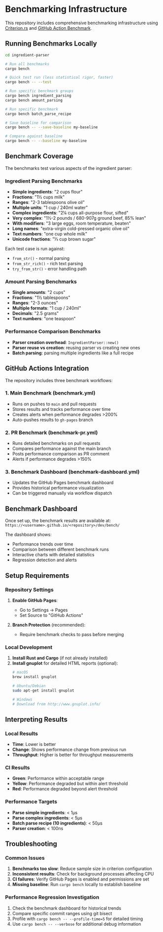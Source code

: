 # Benchmarking Infrastructure

This repository includes comprehensive benchmarking infrastructure using [Criterion.rs](https://github.com/bheisler/criterion.rs) and [GitHub Action Benchmark](https://github.com/benchmark-action/github-action-benchmark).

## Running Benchmarks Locally

```bash
cd ingredient-parser

# Run all benchmarks
cargo bench

# Quick test run (less statistical rigor, faster)
cargo bench -- --test

# Run specific benchmark groups
cargo bench ingredient_parsing
cargo bench amount_parsing

# Run specific benchmark
cargo bench batch_parse_recipe

# Save baseline for comparison
cargo bench -- --save-baseline my-baseline

# Compare against baseline
cargo bench -- --baseline my-baseline
```

## Benchmark Coverage

The benchmarks test various aspects of the ingredient parser:

### Ingredient Parsing Benchmarks
- **Simple ingredients**: "2 cups flour"  
- **Fractions**: "1½ cups milk"
- **Ranges**: "2-3 tablespoons olive oil"
- **Multiple units**: "1 cup / 240ml water"
- **Complex ingredients**: "2¼ cups all-purpose flour, sifted"
- **Very complex**: "1½-2 pounds / 680-907g ground beef, 85% lean"
- **With modifiers**: "3 large eggs, room temperature, beaten"
- **Long names**: "extra-virgin cold-pressed organic olive oil"
- **Text numbers**: "one cup whole milk"
- **Unicode fractions**: "⅓ cup brown sugar"

Each test case is run against:
- `from_str()` - normal parsing
- `from_str_rich()` - rich text parsing  
- `try_from_str()` - error handling path

### Amount Parsing Benchmarks
- **Single amounts**: "2 cups"
- **Fractions**: "1½ tablespoons"  
- **Ranges**: "2-3 ounces"
- **Multiple formats**: "1 cup / 240ml"
- **Decimals**: "2.5 grams"
- **Text numbers**: "one teaspoon"

### Performance Comparison Benchmarks
- **Parser creation overhead**: `IngredientParser::new()`
- **Parser reuse vs creation**: reusing parser vs creating new ones
- **Batch parsing**: parsing multiple ingredients like a full recipe

## GitHub Actions Integration

The repository includes three benchmark workflows:

### 1. Main Benchmark (benchmark.yml)
- Runs on pushes to `main` and pull requests
- Stores results and tracks performance over time
- Creates alerts when performance degrades >200%
- Auto-pushes results to `gh-pages` branch

### 2. PR Benchmark (benchmark-pr.yml)  
- Runs detailed benchmarks on pull requests
- Compares performance against the main branch
- Posts performance comparison as PR comment
- Alerts if performance degrades >150%

### 3. Benchmark Dashboard (benchmark-dashboard.yml)
- Updates the GitHub Pages benchmark dashboard
- Provides historical performance visualization
- Can be triggered manually via workflow dispatch

## Benchmark Dashboard

Once set up, the benchmark results are available at:
`https://<username>.github.io/<repository>/dev/bench/`

The dashboard shows:
- Performance trends over time
- Comparison between different benchmark runs
- Interactive charts with detailed statistics
- Regression detection and alerts

## Setup Requirements

### Repository Settings
1. **Enable GitHub Pages**:
   - Go to Settings → Pages
   - Set Source to "GitHub Actions"

2. **Branch Protection** (recommended):
   - Require benchmark checks to pass before merging

### Local Development
1. **Install Rust and Cargo** (if not already installed)
2. **Install gnuplot** for detailed HTML reports (optional):
   ```bash
   # macOS
   brew install gnuplot
   
   # Ubuntu/Debian  
   sudo apt-get install gnuplot
   
   # Windows
   # Download from http://www.gnuplot.info/
   ```

## Interpreting Results

### Local Results
- **Time**: Lower is better
- **Change**: Shows performance change from previous run
- **Throughput**: Higher is better for throughput measurements

### CI Results  
- **Green**: Performance within acceptable range
- **Yellow**: Performance degraded but within alert threshold
- **Red**: Performance degraded beyond alert threshold

### Performance Targets
- **Parse simple ingredients**: < 1μs
- **Parse complex ingredients**: < 5μs  
- **Batch parse recipe (10 ingredients)**: < 50μs
- **Parser creation**: < 100ns

## Troubleshooting

### Common Issues
1. **Benchmarks too slow**: Reduce sample size in criterion configuration
2. **Inconsistent results**: Check for background processes affecting CPU
3. **CI failures**: Verify GitHub Pages is enabled and permissions are set
4. **Missing baseline**: Run `cargo bench` locally to establish baseline

### Performance Regression Investigation
1. Check the benchmark dashboard for historical trends
2. Compare specific commit ranges using git bisect
3. Profile with `cargo bench -- --profile-time=5` for detailed timing
4. Use `cargo bench -- --verbose` for additional debug information